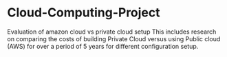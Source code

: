 # Cloud-Computing-Project
Evaluation of amazon cloud vs private cloud setup
This includes research on comparing the costs of building Private Cloud versus using Public cloud (AWS) for over a period of 5 years for different configuration setup.
